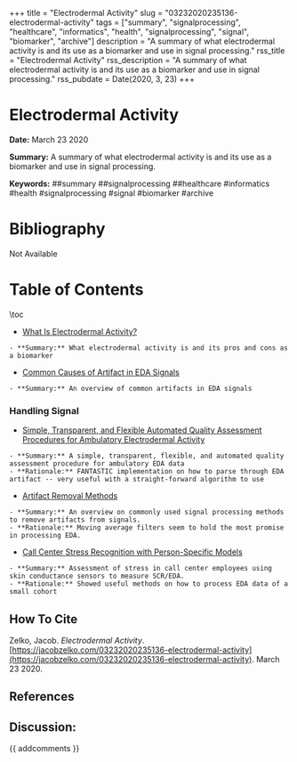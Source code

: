 +++
title = "Electrodermal Activity"
slug = "03232020235136-electrodermal-activity"
tags = ["summary", "signalprocessing", "healthcare", "informatics", "health", "signalprocessing", "signal", "biomarker", "archive"]
description = "A summary of what electrodermal activity is and its use as a biomarker and use in signal processing."
rss_title = "Electrodermal Activity"
rss_description = "A summary of what electrodermal activity is and its use as a biomarker and use in signal processing."
rss_pubdate = Date(2020, 3, 23)
+++



Electrodermal Activity
=========

**Date:** March 23 2020

**Summary:** A summary of what electrodermal activity is and its use as a biomarker and use in signal processing.

**Keywords:** ##summary ##signalprocessing ##healthcare #informatics #health #signalprocessing #signal #biomarker  #archive

Bibliography
==========

Not Available

Table of Contents
=========

\toc

  * [What Is Electrodermal Activity?](/03242020003215-eda-explained.md)

```
- **Summary:** What electrodermal activity is and its pros and cons as a biomarker
```

  * [Common Causes of Artifact in EDA Signals](/03272020061037-eda-artifacts.md)

```
- **Summary:** An overview of common artifacts in EDA signals
```

### Handling Signal

  * [Simple, Transparent, and Flexible Automated Quality Assessment Procedures for Ambulatory Electrodermal Activity](/04092020195141-transparent-eda-data.md)

```
- **Summary:** A simple, transparent, flexible, and automated quality assessment procedure for ambulatory EDA data
- **Rationale:** FANTASTIC implementation on how to parse through EDA artifact -- very useful with a straight-forward algorithm to use
```

  * [Artifact Removal Methods](/03272020062857-artifact-removal.md)

```
- **Summary:** An overview on commonly used signal processing methods to remove artifacts from signals.
- **Rationale:** Moving average filters seem to hold the most promise in processing EDA.
```

  * [Call Center Stress Recognition with Person-Specific Models](/03272020083421-call-center.md)

```
- **Summary:** Assessment of stress in call center employees using skin conductance sensors to measure SCR/EDA.
- **Rationale:** Showed useful methods on how to process EDA data of a small cohort
```
## How To Cite

 Zelko, Jacob. _Electrodermal Activity_. [https://jacobzelko.com/03232020235136-electrodermal-activity](https://jacobzelko.com/03232020235136-electrodermal-activity). March 23 2020.
## References
## Discussion: 

{{ addcomments }}
